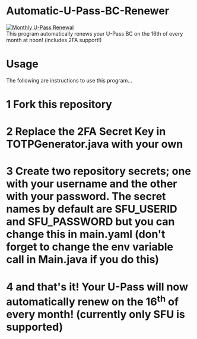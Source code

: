 # Automatic-U-Pass-BC-Renewer
[![Monthly U-Pass Renewal](https://github.com/SuperRitchie/Automatic-U-Pass-BC-Renewer/actions/workflows/main.yml/badge.svg?branch=main)](https://github.com/SuperRitchie/Automatic-U-Pass-BC-Renewer/actions/workflows/main.yml)\
This program automatically renews your U-Pass BC on the 16th of every month at noon! (includes 2FA support!)

# Usage
The following are instructions to use this program...

# 1 Fork this repository

# 2 Replace the 2FA Secret Key in TOTPGenerator.java with your own

# 3 Create two repository secrets; one with your username and the other with your password. The secret names by default are SFU_USERID and SFU_PASSWORD but you can change this in main.yaml (don't forget to change the env variable call in Main.java if you do this)

# 4 and that's it! Your U-Pass will now automatically renew on the 16<sup>th</sup> of every month! (currently only SFU is supported)
